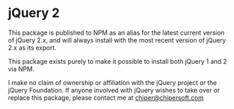 jQuery 2
===

This package is published to NPM as an alias for the latest current version of jQuery 2.x, and will always install with the most recent version of jQuery 2.x as its export.

This package exists purely to make it possible to install both jQuery 1 and 2 via NPM.

I make no claim of ownership or affiliation with the jQuery project or the jQuery Foundation.  If anyone involved with jQuery wishes to take over or replace this package, please contact me at chiper@chipersoft.com